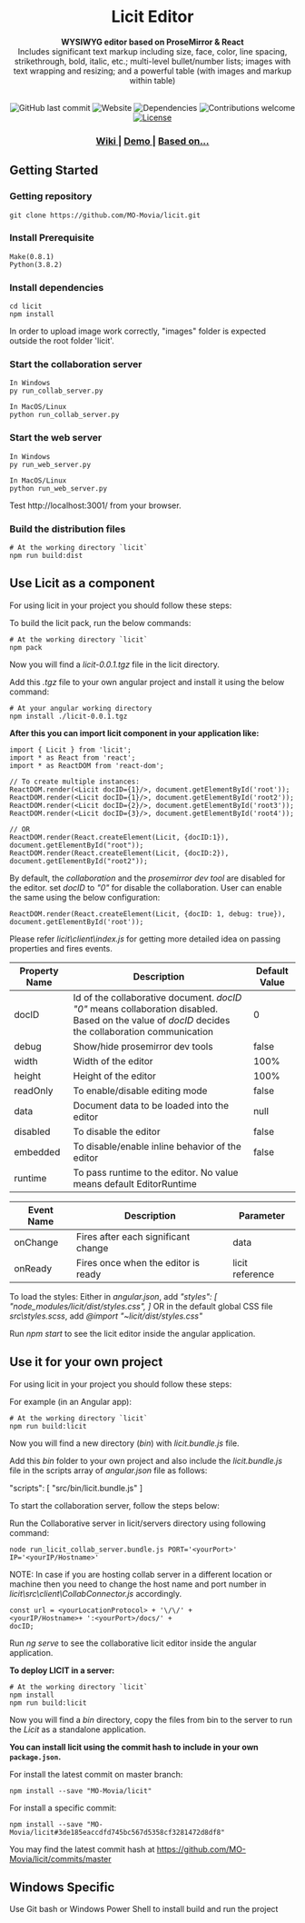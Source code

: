 











<h1 align="center">Licit Editor</h1>

<div align="center">
  <strong>WYSIWYG editor based on ProseMirror & React</strong>
</div>
<div align="center">
  Includes significant text markup including size, face, color, line spacing, strikethrough, bold, italic, etc.; multi-level bullet/number lists; images with text wrapping and resizing; and a powerful table (with images and markup within table)
</div>
&nbsp;
<div align="center">
  
![GitHub last commit](https://img.shields.io/github/last-commit/MO-Movia/licit)
![Website](https://img.shields.io/website?down_color=red&down_message=Offline&up_color=green&up_message=Online&url=http://www.greathints.com)
![Dependencies](https://img.shields.io/badge/dependencies-up%20to%20date-brightgreen.svg)
![Contributions welcome](https://img.shields.io/badge/contributions-welcome-orange.svg)
[![License](https://img.shields.io/badge/license-MIT-blue.svg)](https://opensource.org/licenses/MIT)

</div>
<div align="center">
  <h3>
    <a href="https://github.com/MO-Movia/licit/wiki">Wiki
    </a>
    <span> | </span>
    <a href="http://greathints.com/licit">Demo
    </a>
    <span> | </span>
    <a href="https://prosemirror.net/">Based on...
    </a>
  </h3>
</div>

## Getting Started  

### Getting repository

```
git clone https://github.com/MO-Movia/licit.git 
```
### Install Prerequisite
```
Make(0.8.1)
Python(3.8.2) 
``` 

### Install dependencies
```
cd licit 
npm install
``` 

In order to upload image work correctly, "images" folder is expected outside the root folder 'licit'.
  

### Start the collaboration server
```
In Windows
py run_collab_server.py  

In MacOS/Linux
python run_collab_server.py
```  

### Start the web server

```
In Windows
py run_web_server.py  

In MacOS/Linux
python run_web_server.py
```
Test http://localhost:3001/ from your browser.  

### Build the distribution files 
```
# At the working directory `licit` 
npm run build:dist
``` 
## Use Licit as a component

For using licit in your project you should follow these steps:  
 
 To build the licit pack, run the below commands:
```
# At the working directory `licit`
npm pack
```  

Now you will find a *licit-0.0.1.tgz* file in the licit directory. 

Add this *.tgz* file to your own angular project and install it using the below command:
```
# At your angular working directory
npm install ./licit-0.0.1.tgz 
```  

**After this you can import licit component in your application like:**
```
import { Licit } from 'licit';
import * as React from 'react';
import * as ReactDOM from 'react-dom';

// To create multiple instances:
ReactDOM.render(<Licit docID={1}/>, document.getElementById('root'));
ReactDOM.render(<Licit docID={1}/>, document.getElementById('root2'));
ReactDOM.render(<Licit docID={2}/>, document.getElementById('root3'));
ReactDOM.render(<Licit docID={3}/>, document.getElementById('root4'));

// OR
ReactDOM.render(React.createElement(Licit, {docID:1}), document.getElementById("root"));
ReactDOM.render(React.createElement(Licit, {docID:2}), document.getElementById("root2"));

 ```  
 By default, the *collaboration* and the *prosemirror dev tool* are disabled for the editor.
 set  *docID* to *"0"* for disable the collaboration.
 User can enable the same using the below configuration:
 ```
 ReactDOM.render(React.createElement(Licit, {docID: 1, debug: true}), document.getElementById('root'));
```

Please refer *licit\client\index.js* for getting more detailed idea on passing properties and fires events.

|Property Name| Description|Default Value| 
|--|--|--|
|docID  |Id of the collaborative document. *docID "0"* means collaboration disabled. Based on the value of *docID* decides the collaboration communication |0
| debug|Show/hide prosemirror dev tools|false
| width|Width of the editor|100%
| height|Height of the editor|100%
| readOnly |To enable/disable editing mode|false
| data |Document data to be loaded into the editor|null
| disabled|To disable the editor|false
| embedded|To disable/enable inline behavior of the editor|false
| runtime|To pass runtime to the editor. No value means default EditorRuntime 

|Event Name| Description|Parameter| 
|--|--|--|
|onChange | Fires after each significant change |data
|onReady| Fires once when the editor is ready |licit reference
 

To load the styles:
Either in *angular.json*, add
 *"styles": [
 "node_modules/licit/dist/styles.css",
]*
OR 
in the default global CSS file *src\styles.scss*, add
*@import  "~licit/dist/styles.css"*

Run *npm start* to see the licit editor inside the angular application.

## Use it for your own project  

For using licit in your project you should follow these steps:  

For example (in an Angular app):
 
```
# At the working directory `licit`
npm run build:licit
```  

Now you will find a new directory (*bin*) with *licit.bundle.js* file. 

Add this *bin* folder to your own project and also include the *licit.bundle.js* file in the scripts array of *angular.json* file as follows: 

"scripts": [
"src/bin/licit.bundle.js"
] 

To start the collaboration server, follow the steps below:

Run the Collaborative server in licit/servers directory using following command:

```
node run_licit_collab_server.bundle.js PORT='<yourPort>' IP='<yourIP/Hostname>'
```

NOTE: In case if you are hosting collab server in a different location or machine then you need to change the host name and port number in *licit\src\client\CollabConnector.js* accordingly. 
```
const url = <yourLocationProtocol> + '\/\/' +
<yourIP/Hostname>+ ':<yourPort>/docs/' +
docID;  
```
Run *ng serve* to see the collaborative licit editor inside the angular application.

**To deploy LICIT in a server:**
```
# At the working directory `licit`
npm install 
npm run build:licit
```
Now you will find a *bin* directory, copy the files from bin to the server to run the *Licit* as a standalone application.

**You can install licit using the commit hash to include in your own `package.json`.**
 

For install the latest commit on master branch:
```
npm install --save "MO-Movia/licit"
```
For install a specific commit:
```
npm install --save "MO-Movia/licit#3de185eaccdfd745bc567d5358cf3281472d8df8"
```
You may find the latest commit hash at https://github.com/MO-Movia/licit/commits/master

## Windows Specific

Use Git bash or Windows Power Shell to install build and run the project
